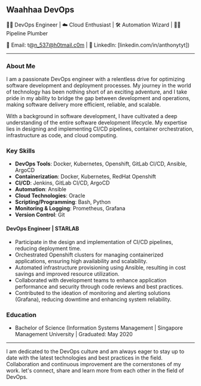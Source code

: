 ## Waahhaa DevOps

👨‍💻  DevOps Engineer | ☁️ Cloud Enthusiast | 🛠 Automation Wizard | 👨‍🔧 Pipeline Plumber 

📧 Email: t@n_537@h0tmail.c0m | 📱 LinkedIn: [linkedin.com/in/anthonytyt])

---

### About Me

I am a passionate DevOps engineer with a relentless drive for optimizing software development and deployment processes. My journey in the world of technology has been nothing short of an exciting adventure, and I take pride in my ability to bridge the gap between development and operations, making software delivery more efficient, reliable, and scalable.

With a background in  software development, I have cultivated a deep understanding of the entire software development lifecycle. My expertise lies in designing and implementing CI/CD pipelines, container orchestration, infrastructure as code, and cloud computing.

### Key Skills

- **DevOps Tools**: Docker, Kubernetes, Openshift, GitLab CI/CD, Ansible, ArgoCD
- **Containerization**: Docker, Kubernetes, RedHat Openshift
- **CI/CD**: Jenkins, GitLab CI/CD, ArgoCD
- **Automation**: Ansible
- **Cloud Technologies**: Oracle
- **Scripting/Programming**: Bash, Python
- **Monitoring & Logging**: Prometheus, Grafana
- **Version Control**: Git

#### DevOps Engineer | STARLAB

- Participate in the design and implementation of CI/CD pipelines, reducing deployment time.
- Orchestrated Openshift clusters for managing containerized applications, ensuring high availability and scalability.
- Automated infrastructure provisioning using Ansible, resulting in cost savings and improved resource utilization.
- Collaborated with development teams to enhance application performance and security through code reviews and best practices.
- Contributed to the ideation of monitoring and alerting solutions (Grafana), reducing downtime and enhancing system reliability.

### Education

- Bachelor of Science (Information Systems Management | Singapore Management University | Graduated: May 2020

---

I am dedicated to the DevOps culture and am always eager to stay up to date with the latest technologies and best practices in the field. Collaboration and continuous improvement are the cornerstones of my work. let's connect, share and learn more from each other in the field of DevOps.
